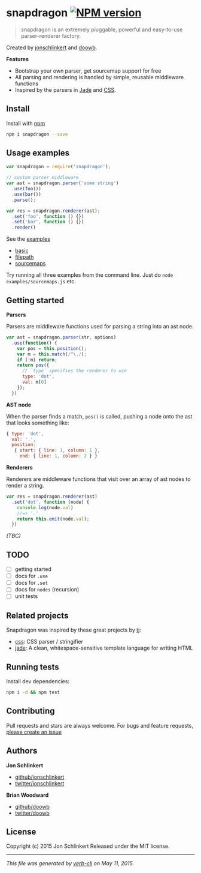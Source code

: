 # snapdragon [![NPM version](https://badge.fury.io/js/snapdragon.svg)](http://badge.fury.io/js/snapdragon)

> snapdragon is an extremely pluggable, powerful and easy-to-use parser-renderer factory.

Created by [jonschlinkert](https://github.com/jonschlinkert) and [doowb](https://github.com/doowb).

**Features**

* Bootstrap your own parser, get sourcemap support for free
* All parsing and rendering is handled by simple, reusable middleware functions
* Inspired by the parsers in [Jade](http://jade-lang.com) and [CSS](https://github.com/reworkcss/css).

## Install

Install with [npm](https://www.npmjs.com/)

```bash
npm i snapdragon --save
```

## Usage examples

```js
var snapdragon = require('snapdragon');

// custom parser middleware
var ast = snapdragon.parser('some string')
  .use(foo())
  .use(bar())
  .parse();

var res = snapdragon.renderer(ast);
  .set('foo', function () {})
  .set('bar', function () {})
  .render()
```

See the [examples](./examples/)

* [basic](./examples/basic-example.js)
* [filepath](./examples/filepath-example.js)
* [sourcemaps](./examples/sourcemaps.js)

Try running all three examples from the command line. Just do `node examples/sourcemaps.js` etc.

## Getting started

**Parsers**

Parsers are middleware functions used for parsing a string into an ast node.

```js
var ast = snapdragon.parser(str, options)
  .use(function() {
    var pos = this.position();
    var m = this.match(/^\./);
    if (!m) return;
    return pos({
      // `type` specifies the renderer to use
      type: 'dot',
      val: m[0]
    });
  })
```

**AST node**

When the parser finds a match, `pos()` is called, pushing a node onto the ast that looks something like:

```js
{ type: 'dot',
  val: '.',
  position:
   { start: { line: 1, column: 1 },
     end: { line: 1, column: 2 } }
```

**Renderers**

Renderers are middleware functions that visit over an array of ast nodes to render a string.

```js
var res = snapdragon.renderer(ast)
  .set('dot', function (node) {
    console.log(node.val)
    //=> '.'
    return this.emit(node.val);
  })
```

_(TBC)_

## TODO

* [ ] getting started
* [ ] docs for `.use`
* [ ] docs for `.set`
* [ ] docs for `nodes` (recursion)
* [ ] unit tests

## Related projects

Snapdragon was inspired by these great projects by [tj](https://github.com/tj):

* [css](https://github.com/reworkcss/css): CSS parser / stringifier
* [jade](http://jade-lang.com): A clean, whitespace-sensitive template language for writing HTML

## Running tests

Install dev dependencies:

```bash
npm i -d && npm test
```

## Contributing

Pull requests and stars are always welcome. For bugs and feature requests, [please create an issue](https://github.com/jonschlinkert/snapdragon/issues/new)

## Authors

**Jon Schlinkert**

+ [github/jonschlinkert](https://github.com/jonschlinkert)
+ [twitter/jonschlinkert](http://twitter.com/jonschlinkert)

**Brian Woodward**

* [github/doowb](https://github.com/doowb)
* [twitter/doowb](http://twitter.com/doowb)

## License

Copyright (c) 2015 Jon Schlinkert
Released under the MIT license.

***

_This file was generated by [verb-cli](https://github.com/assemble/verb-cli) on May 11, 2015._